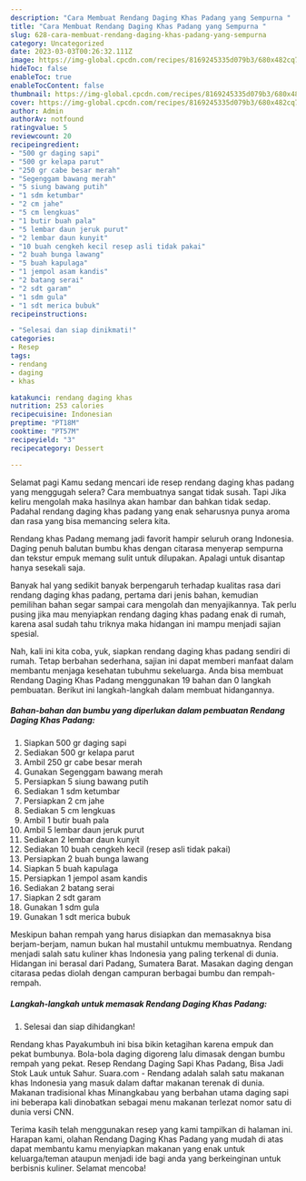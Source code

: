 ```yaml
---
description: "Cara Membuat Rendang Daging Khas Padang yang Sempurna "
title: "Cara Membuat Rendang Daging Khas Padang yang Sempurna "
slug: 628-cara-membuat-rendang-daging-khas-padang-yang-sempurna
category: Uncategorized
date: 2023-03-03T00:26:32.111Z
image: https://img-global.cpcdn.com/recipes/8169245335d079b3/680x482cq70/rendang-daging-khas-padang-foto-resep-utama.jpg
hideToc: false
enableToc: true
enableTocContent: false
thumbnail: https://img-global.cpcdn.com/recipes/8169245335d079b3/680x482cq70/rendang-daging-khas-padang-foto-resep-utama.jpg
cover: https://img-global.cpcdn.com/recipes/8169245335d079b3/680x482cq70/rendang-daging-khas-padang-foto-resep-utama.jpg
author: Admin
authorAv: notfound
ratingvalue: 5
reviewcount: 20
recipeingredient:
- "500 gr daging sapi"
- "500 gr kelapa parut"
- "250 gr cabe besar merah"
- "Segenggam bawang merah"
- "5 siung bawang putih"
- "1 sdm ketumbar"
- "2 cm jahe"
- "5 cm lengkuas"
- "1 butir buah pala"
- "5 lembar daun jeruk purut"
- "2 lembar daun kunyit"
- "10 buah cengkeh kecil resep asli tidak pakai"
- "2 buah bunga lawang"
- "5 buah kapulaga"
- "1 jempol asam kandis"
- "2 batang serai"
- "2 sdt garam"
- "1 sdm gula"
- "1 sdt merica bubuk"
recipeinstructions:

- "Selesai dan siap dinikmati!"
categories:
- Resep
tags:
- rendang
- daging
- khas

katakunci: rendang daging khas 
nutrition: 253 calories
recipecuisine: Indonesian
preptime: "PT18M"
cooktime: "PT57M"
recipeyield: "3"
recipecategory: Dessert

---
```



Selamat pagi Kamu sedang mencari ide resep rendang daging khas padang yang menggugah selera? Cara membuatnya sangat tidak susah. Tapi Jika keliru mengolah maka hasilnya akan hambar dan bahkan tidak sedap. Padahal rendang daging khas padang yang enak seharusnya punya aroma dan rasa yang bisa memancing selera kita.


Rendang khas Padang memang jadi favorit hampir seluruh orang Indonesia. Daging penuh balutan bumbu khas dengan citarasa menyerap sempurna dan tekstur empuk memang sulit untuk dilupakan. Apalagi untuk disantap hanya sesekali saja.

Banyak hal yang sedikit banyak berpengaruh terhadap kualitas rasa dari rendang daging khas padang, pertama dari jenis bahan, kemudian pemilihan bahan segar sampai cara mengolah dan menyajikannya. Tak perlu pusing jika mau menyiapkan rendang daging khas padang enak di rumah, karena asal sudah tahu triknya maka hidangan ini mampu menjadi sajian spesial.


Nah, kali ini kita coba, yuk, siapkan rendang daging khas padang sendiri di rumah. Tetap berbahan sederhana, sajian ini dapat memberi manfaat dalam membantu menjaga kesehatan tubuhmu sekeluarga. Anda bisa membuat Rendang Daging Khas Padang menggunakan 19 bahan dan 0 langkah pembuatan. Berikut ini langkah-langkah dalam membuat hidangannya.

<!--inarticleads1-->

##### Bahan-bahan dan bumbu yang diperlukan dalam pembuatan Rendang Daging Khas Padang:

1. Siapkan 500 gr daging sapi
1. Sediakan 500 gr kelapa parut
1. Ambil 250 gr cabe besar merah
1. Gunakan Segenggam bawang merah
1. Persiapkan 5 siung bawang putih
1. Sediakan 1 sdm ketumbar
1. Persiapkan 2 cm jahe
1. Sediakan 5 cm lengkuas
1. Ambil 1 butir buah pala
1. Ambil 5 lembar daun jeruk purut
1. Sediakan 2 lembar daun kunyit
1. Sediakan 10 buah cengkeh kecil (resep asli tidak pakai)
1. Persiapkan 2 buah bunga lawang
1. Siapkan 5 buah kapulaga
1. Persiapkan 1 jempol asam kandis
1. Sediakan 2 batang serai
1. Siapkan 2 sdt garam
1. Gunakan 1 sdm gula
1. Gunakan 1 sdt merica bubuk


Meskipun bahan rempah yang harus disiapkan dan memasaknya bisa berjam-berjam, namun bukan hal mustahil untukmu membuatnya. Rendang menjadi salah satu kuliner khas Indonesia yang paling terkenal di dunia. Hidangan ini berasal dari Padang, Sumatera Barat. Masakan daging dengan citarasa pedas diolah dengan campuran berbagai bumbu dan rempah-rempah. 

<!--inarticleads2-->

##### Langkah-langkah untuk memasak Rendang Daging Khas Padang:


1. Selesai dan siap dihidangkan!

Rendang khas Payakumbuh ini bisa bikin ketagihan karena empuk dan pekat bumbunya. Bola-bola daging digoreng lalu dimasak dengan bumbu rempah yang pekat. Resep Rendang Daging Sapi Khas Padang, Bisa Jadi Stok Lauk untuk Sahur. Suara.com - Rendang adalah salah satu makanan khas Indonesia yang masuk dalam daftar makanan terenak di dunia. Makanan tradisional khas Minangkabau yang berbahan utama daging sapi ini beberapa kali dinobatkan sebagai menu makanan terlezat nomor satu di dunia versi CNN. 

Terima kasih telah menggunakan resep yang kami tampilkan di halaman ini. Harapan kami, olahan Rendang Daging Khas Padang yang mudah di atas dapat membantu kamu menyiapkan makanan yang enak untuk keluarga/teman ataupun menjadi ide bagi anda yang berkeinginan untuk berbisnis kuliner. Selamat mencoba!
